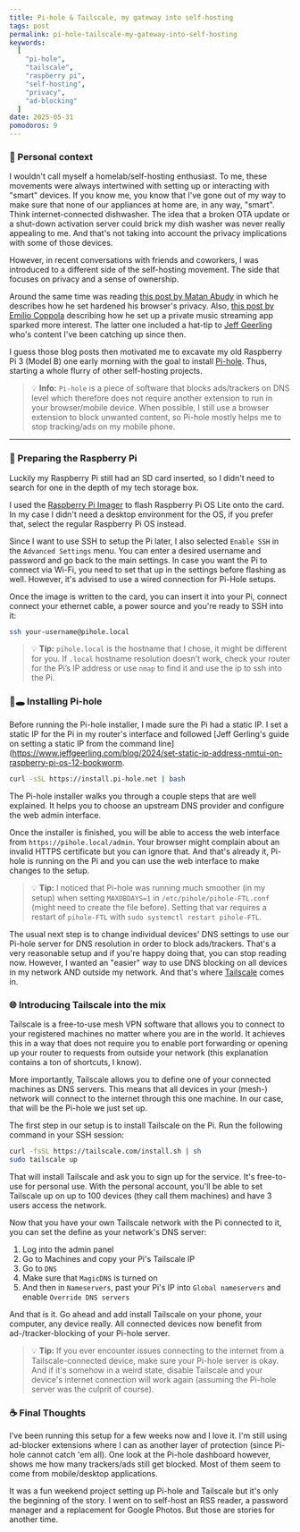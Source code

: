 ```yaml
---
title: Pi-hole & Tailscale, my gateway into self-hosting
tags: post
permalink: pi-hole-tailscale-my-gateway-into-self-hosting
keywords:
  [
    "pi-hole",
    "tailscale",
    "raspberry pi",
    "self-hosting",
    "privacy",
    "ad-blocking"
  ]
date: 2025-05-31
pomodoros: 9
---
```


### 👋 Personal context
I wouldn't call myself a homelab/self-hosting enthusiast. To me, these movements were always intertwined with setting up or interacting with "smart" devices. If you know me, you know that I've gone out of my way to make sure that none of our appliances at home are, in any way, "smart". Think internet-connected dishwasher. The idea that a broken OTA update or a shut-down activation server could brick my dish washer was never really appealing to me. And that's not taking into account the privacy implications with some of those devices.

However, in recent conversations with friends and coworkers, I was introduced to a different side of the self-hosting movement. The side that focuses on privacy and a sense of ownership. 

Around the same time was reading [this post by Matan Abudy](https://matanabudy.com/achieving-great-privacy-with-safari/) in which he describes how he set hardened his browser's privacy. Also, [this post by Emilio Coppola](https://coppolaemilio.com/entries/i-left-spotify-what-happened-next/) describing how he set up a private music streaming app sparked more interest. The latter one included a hat-tip to [Jeff Geerling](https://www.youtube.com/c/JeffGeerling) who's content I've been catching up since then.

I guess those blog posts then motivated me to excavate my old Raspberry Pi 3 (Model B) one early morning with the goal to install [Pi-hole](https://pi-hole.net/). Thus, starting a whole flurry of other self-hosting projects.

> 💡 **Info:** `Pi-hole` is a piece of software that blocks ads/trackers on DNS level which therefore does not require another extension to run in your browser/mobile device. When possible, I still use a browser extension to block unwanted content, so Pi-hole mostly helps me to stop tracking/ads on my mobile phone.
 
---

### 🥧 Preparing the Raspberry Pi

Luckily my Raspberry Pi still had an SD card inserted, so I didn't need to search for one in the depth of my tech storage box.

I used the [Raspberry Pi Imager](https://www.raspberrypi.com/software/) to flash Raspberry Pi OS Lite onto the card. In my case I didn't need a desktop environment for the OS, if you prefer that, select the regular Raspberry Pi OS instead.

Since I want to use SSH to setup the Pi later, I also selected `Enable SSH` in the `Advanced Settings` menu. You can enter a desired username and password and go back to the main settings. In case you want the Pi to connect via Wi-Fi, you need to set that up in the settings before flashing as well. However, it's advised to use a wired connection for Pi-Hole setups.

Once the image is written to the card, you can insert it into your Pi, connect connect your ethernet cable, a power source and you're ready to SSH into it:

```bash
ssh your-username@pihole.local
```

> 💡 **Tip:** `pihole.local` is the hostname that I chose, it might be different for you. If `.local` hostname resolution doesn’t work, check your router for the Pi’s IP address or use `nmap` to find it and use the ip to ssh into the Pi.

### 🥧🕳️ Installing Pi-hole

Before running the Pi-hole installer, I made sure the Pi had a static IP. I set a static IP for the Pi in my router's interface and followed [Jeff Gerling's guide on setting a static IP from the command line](https://www.jeffgeerling.com/blog/2024/set-static-ip-address-nmtui-on-raspberry-pi-os-12-bookworm.

```bash
curl -sSL https://install.pi-hole.net | bash
```

The Pi-hole installer walks you through a couple steps that are well explained. It helps you to choose an upstream DNS provider and configure the web admin interface.

Once the installer is finished, you will be able to access the web interface from `https://pihole.local/admin`. Your browser might complain about an invalid HTTPS certificate but you can ignore that. And that's already it, Pi-hole is running on the Pi and you can use the web interface to make changes to the setup.

 >💡 **Tip:** I noticed that Pi-hole was running much smoother (in my setup) when setting `MAXDBDAYS=1` in `/etc/pihole/pihole-FTL.conf` (might need to create the file before). Setting that var requires a restart of `pihole-FTL` with `sudo systemctl restart pihole-FTL`.

The usual next step is to change individual devices' DNS settings to use our Pi-hole server for DNS resolution in order to block ads/trackers. That's a very reasonable setup and if you're happy doing that, you can stop reading now. However, I wanted an "easier" way to use DNS blocking on all devices in my network AND outside my network. And that's where [Tailscale](https://tailscale.com) comes in.
### 🌐 Introducing Tailscale into the mix

Tailscale is a free-to-use mesh VPN software that allows you to connect to your registered machines no matter where you are in the world. It achieves this in a way that does not require you to enable port forwarding or opening up your router to requests from outside your network (this explanation contains a ton of shortcuts, I know).

More importantly, Tailscale allows you to define one of your connected machines as DNS servers. This means that all devices in your (mesh-) network will connect to the internet through this one machine. In our case, that will be the Pi-hole we just set up.

The first step in our setup is to install Tailscale on the Pi. Run the following command in your SSH session:

```bash
curl -fsSL https://tailscale.com/install.sh | sh
sudo tailscale up
```

That will install Tailscale and ask you to sign up for the service. It's free-to-use for personal use. With the personal account, you'll be able to set Tailscale up on up to 100 devices (they call them machines) and have 3 users access the network.

Now that you have your own Tailscale network with the Pi connected to it, you can set the define as your network's DNS server:

1. Log into the admin panel
2. Go to Machines and copy your Pi's Tailscale IP
3. Go to `DNS`
4. Make sure that `MagicDNS` is turned on
5. And then in `Nameservers`, past your Pi's IP into `Global nameservers` and enable `Override DNS servers`

And that is it. Go ahead and add install Tailscale on your phone, your computer, any device really. All connected devices now benefit from ad-/tracker-blocking of your Pi-hole server.

 >💡 **Tip:** If you ever encounter issues connecting to the internet from a Tailscale-connected device, make sure your Pi-hole server is okay. And if it's somehow in a weird state, disable Tailscale and your device's internet connection will work again (assuming the Pi-hole server was the culprit of course).

### ☕️ Final Thoughts

I’ve been running this setup for a few weeks now and I love it. I'm still using ad-blocker extensions where I can as another layer of protection (since Pi-hole cannot catch 'em all). One look at the Pi-hole dashboard however, shows me how many trackers/ads still get blocked. Most of them seem to come from mobile/desktop applications.

It was a fun weekend project setting up Pi-hole and Tailscale but it's only the beginning of the story. I went on to self-host an RSS reader, a password manager and a replacement for Google Photos. But those are stories for another time.
